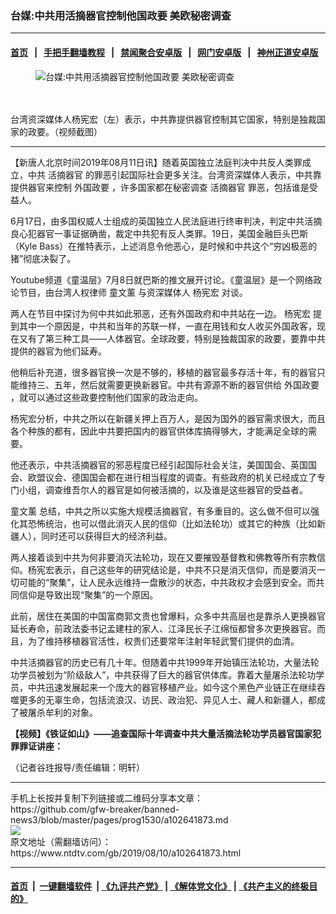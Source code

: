 ### 台媒:中共用活摘器官控制他国政要 美欧秘密调查
------------------------

#### [首页](https://github.com/gfw-breaker/banned-news3/blob/master/README.md) &nbsp;&nbsp;|&nbsp;&nbsp; [手把手翻墙教程](https://github.com/gfw-breaker/guides/wiki) &nbsp;&nbsp;|&nbsp;&nbsp; [禁闻聚合安卓版](https://github.com/gfw-breaker/bn-android) &nbsp;&nbsp;|&nbsp;&nbsp; [网门安卓版](https://github.com/oGate2/oGate) &nbsp;&nbsp;|&nbsp;&nbsp; [神州正道安卓版](https://github.com/SzzdOgate/update) 



<div><div class="featured_image">
 <ok href="https://i.ntdtv.com/assets/uploads/2019/08/90e8831dc46b91e07dd9695578db537b.jpg" target="_blank">
  <figure>
   <img alt="台媒:中共用活摘器官控制他国政要 美欧秘密调查" src="https://i.ntdtv.com/assets/uploads/2019/08/90e8831dc46b91e07dd9695578db537b-800x450.jpg"/>
  </figure><br/><br/>
 </ok>
 <span class="caption">
  台湾资深媒体人杨宪宏（左）表示，中共靠提供器官控制其它国家，特别是独裁国家的政要。（视频截图）
 </span>
</div>
</div><hr/><div><div class="post_content" itemprop="articleBody">
 <p>
  【新唐人北京时间2019年08月11日讯】随着英国独立法庭判决中共反人类罪成立，中共
  <ok href="https://www.ntdtv.com/gb/活摘器官.htm">
   活摘器官
  </ok>
  的罪恶引起国际社会更多关注。台湾资深媒体人表示，中共靠提供器官来控制
  <ok href="https://www.ntdtv.com/gb/外国政要.htm">
   外国政要
  </ok>
  ，许多国家都在秘密调查
  <ok href="https://www.ntdtv.com/gb/活摘器官.htm">
   活摘器官
  </ok>
  罪恶，包括谁是受益人。
 </p>
 <p>
  6月17日，由多国权威人士组成的英国独立人民法庭进行终审判决，判定中共活摘良心犯器官一事证据确凿，裁定中共犯有反人类罪。19日，美国金融巨头巴斯（Kyle Bass）在推特表示，上述消息令他恶心，是时候和中共这个“穷凶极恶的猪”彻底决裂了。
 </p>
 <p>
  Youtube频道《童温层》7月8日就巴斯的推文展开讨论。《童温层》是一个网络政论节目，由台湾人权律师
  <ok href="https://www.ntdtv.com/gb/童文薰.htm">
   童文薰
  </ok>
  与资深媒体人
  <ok href="https://www.ntdtv.com/gb/杨宪宏.htm">
   杨宪宏
  </ok>
  对谈。
 </p>
 <p>
  两人在节目中探讨为何中共如此邪恶，还有外国政府和中共站在一边。
  <ok href="https://www.ntdtv.com/gb/杨宪宏.htm">
   杨宪宏
  </ok>
  提到其中一个原因是，中共和当年的苏联一样，一直在用钱和女人收买外国政客，现在又有了第三种工具——人体器官。全球政要，特别是独裁国家的政要，要靠中共提供的器官为他们延寿。
 </p>
 <p>
  他稍后补充道，很多器官换一次是不够的，移植的器官最多存活十年，有的器官只能维持三、五年，然后就需要更换新器官。中共有源源不断的器官供给
  <ok href="https://www.ntdtv.com/gb/外国政要.htm">
   外国政要
  </ok>
  ，就可以通过这些政要控制他们国家的政治走向。
 </p>
 <p>
  杨宪宏分析，中共之所以在新疆关押上百万人，是因为国外的器官需求很大，而且各个种族的都有，因此中共要把国内的器官供体库搞得够大，才能满足全球的需要。
 </p>
 <p>
  他还表示，中共活摘器官的邪恶程度已经引起国际社会关注，美国国会、英国国会、欧盟议会、德国国会都在进行相当程度的调查。有些政府的机关已经成立了专门小组，调查维吾尔人的器官是如何被活摘的，以及谁是这些器官的受益者。
 </p>
 <p>
  <ok href="https://www.ntdtv.com/gb/童文薰.htm">
   童文薰
  </ok>
  总结，中共之所以实施大规模活摘器官，有多重目的。这么做不但可以强化其恐怖统治，也可以借此消灭人民的信仰（比如法轮功）或其它的种族（比如新疆人），同时还可以获得巨大的经济利益。
 </p>
 <p>
  两人接着谈到中共为何非要消灭法轮功，现在又要摧毁基督教和佛教等所有宗教信仰。杨宪宏表示，自己这些年的研究结论是，中共不只是消灭信仰，而是要消灭一切可能的“聚集”，让人民永远维持一盘散沙的状态，中共政权才会感到安全。而共同信仰是导致出现“聚集”的一个原因。
 </p>
 <p>
  此前，居住在美国的中国富商郭文贵也曾爆料，众多中共高层也是靠杀人更换器官延长寿命，前政法委书记孟建柱的家人、江泽民长子江绵恒都曾多次更换器官。而且，为了维持移植器官活性，权贵们还要常年注射年轻武警们提供的血清。
 </p>
 <p>
  中共活摘器官的历史已有几十年。但随着中共1999年开始镇压法轮功，大量法轮功学员被划为“阶级敌人”，中共获得了巨大的器官供体库。靠着大量屠杀法轮功学员，中共迅速发展起来一个庞大的器官移植产业。如今这个黑色产业链正在继续吞噬更多的无辜生命，包括流浪汉、访民、政治犯、异见人士、藏人和新疆人，都成了被屠杀牟利的对象。
 </p>
 <p>
  <strong>
   【视频】《铁证如山》——追查国际十年调查中共大量活摘法轮功学员器官国家犯罪罪证讲座：
  </strong>
 </p>
 <div class="video_fit_container">
 </div>
 <p>
 </p>
 <p>
  （记者谷珄报导/责任编辑：明轩）
 </p>
 <div class="single_ad">
 </div>
</div>
</div>
<hr/>
手机上长按并复制下列链接或二维码分享本文章：<br/>
https://github.com/gfw-breaker/banned-news3/blob/master/pages/prog1530/a102641873.md <br/>
<a href='https://github.com/gfw-breaker/banned-news3/blob/master/pages/prog1530/a102641873.md'><img src='https://github.com/gfw-breaker/banned-news3/blob/master/pages/prog1530/a102641873.md.png'/></a> <br/>
原文地址（需翻墙访问）：https://www.ntdtv.com/gb/2019/08/10/a102641873.html


------------------------
#### [首页](https://github.com/gfw-breaker/banned-news3/blob/master/README.md) &nbsp;|&nbsp; [一键翻墙软件](https://github.com/gfw-breaker/nogfw/blob/master/README.md) &nbsp;| [《九评共产党》](https://github.com/gfw-breaker/9ping.md/blob/master/README.md#九评之一评共产党是什么) | [《解体党文化》](https://github.com/gfw-breaker/jtdwh.md/blob/master/README.md) | [《共产主义的终极目的》](https://github.com/gfw-breaker/gczydzjmd.md/blob/master/README.md)


<img src='http://gfw-breaker.win/banned-news3/pages/prog1530/a102641873.md' width='0px' height='0px'/>